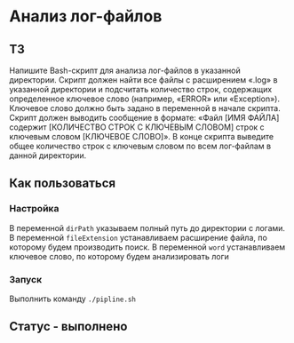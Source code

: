 # Анализ лог-файлов
## ТЗ
Напишите Bash-скрипт для анализа лог-файлов в указанной директории. Скрипт должен найти все файлы с расширением «.log» 
в указанной директории и подсчитать количество строк, содержащих определенное ключевое слово 
(например, «ERROR» или «Exception»). Ключевое слово должно быть задано в переменной в начале скрипта. 
Скрипт должен выводить сообщение в формате: «Файл [ИМЯ ФАЙЛА] содержит [КОЛИЧЕСТВО СТРОК С КЛЮЧЕВЫМ СЛОВОМ] 
строк с ключевым словом [КЛЮЧЕВОЕ СЛОВО]». В конце скрипта выведите общее количество строк с ключевым словом по всем 
лог-файлам в данной директории.

## Как пользоваться
### Настройка
В переменной `dirPath` указываем полный путь до директории с логами.
В переменной `fileExtension` устанавливаем расширение файла, по которому будем производить поиск.
В переменной `word` устанавливаем ключевое слово, по которому будем анализировать логи

### Запуск
Выполнить команду `./pipline.sh`

## Статус - выполнено
